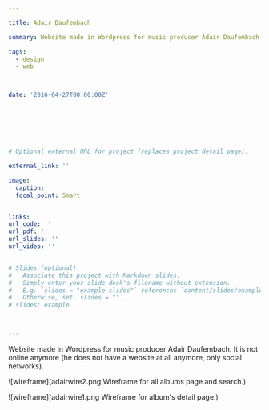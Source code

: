 ```yaml
---

title: Adair Daufembach

summary: Website made in Wordpress for music producer Adair Daufembach.

tags:
  - design
  - web



date: '2016-04-27T00:00:00Z'







# Optional external URL for project (replaces project detail page).

external_link: ''

image:
  caption:
  focal_point: Smart


links:
url_code: ''
url_pdf: ''
url_slides: ''
url_video: ''


# Slides (optional).
#   Associate this project with Markdown slides.
#   Simply enter your slide deck's filename without extension.
#   E.g. `slides = "example-slides"` references `content/slides/example-slides.md`.
#   Otherwise, set `slides = ""`.
# slides: example



---
```


Website made in Wordpress for music producer Adair Daufembach. It is not online anymore (he does not have a website at all anymore, only social networks).

![wireframe](adairwire2.png Wireframe for all albums page and search.)

![wireframe](adairwire1.png Wireframe for album's detail page.)
















